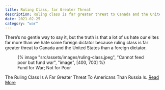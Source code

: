 ```yaml
---
title: Ruling Class, far Greater Threat
description: Ruling class is far greater threat to Canada and the United States than a foreign dictator
date: 2021-02-25
category: "war"
---
```


There’s no gentle way to say it, but the truth is that a lot of us hate our elites far more than we hate some foreign dictator because ruling class is far greater threat to Canada and the United States than a foreign dictator.

<!-- excerpt -->

<figure>
{% image "src/assets/images/ruling-class.jpeg", "Cannot feed poor but fund war", "image", [400, 700] %}
<figcaption>Fund for War; Not for Poor</figcaption>
</figure>

The Ruling Class Is A Far Greater Threat To Americans Than Russia Is. [Read More](https://thefederalist.com/2022/02/25/the-ruling-class-is-a-far-greater-threat-to-americans-than-russia-is/?utm_source=rss&utm_medium=rss&utm_campaign=the-ruling-class-is-a-far-greater-threat-to-americans-than-russia-is&utm_term=2022-02-25)

